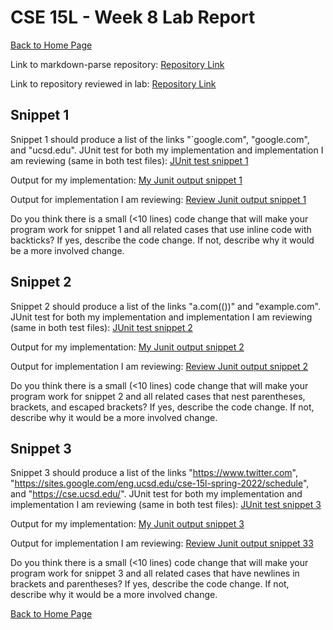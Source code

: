 # CSE 15L - Week 8 Lab Report

[Back to Home Page](index.html)

Link to markdown-parse repository: [Repository Link](https://github.com/justin-chiang/markdown-parser)

Link to repository reviewed in lab: [Repository Link](https://github.com/TheJoeship/markdown-parser-fork)

## Snippet 1

Snippet 1 should produce a list of the links "`google.com", "google.com", and "ucsd.edu".
JUnit test for both my implementation and implementation I am reviewing (same in both test files):
[JUnit test snippet 1](assets/week-8-images/snippet1-image1.png)

Output for my implementation:
[My Junit output snippet 1](assets/week-8-images/snippet1-image2.png)

Output for implementation I am reviewing:
[Review Junit output snippet 1](assets/week-8-images/snippet1-image3.png)

Do you think there is a small (<10 lines) code change that will make your program work for snippet 1 and all related cases that use inline code with backticks? If yes, describe the code change. If not, describe why it would be a more involved change.


## Snippet 2

Snippet 2 should produce a list of the links "a.com(())" and "example.com".
JUnit test for both my implementation and implementation I am reviewing (same in both test files):
[JUnit test snippet 2](assets/week-8-images/snippet2-image1.png)

Output for my implementation:
[My Junit output snippet 2](assets/week-8-images/snippet2-image2.png)

Output for implementation I am reviewing:
[Review Junit output snippet 2](assets/week-8-images/snippet2-image3.png)

Do you think there is a small (<10 lines) code change that will make your program work for snippet 2 and all related cases that nest parentheses, brackets, and escaped brackets? If yes, describe the code change. If not, describe why it would be a more involved change.

## Snippet 3

Snippet 3 should produce a list of the links "https://www.twitter.com", "https://sites.google.com/eng.ucsd.edu/cse-15l-spring-2022/schedule", and "https://cse.ucsd.edu/".
JUnit test for both my implementation and implementation I am reviewing (same in both test files):
[JUnit test snippet 3](assets/week-8-images/snippet3-image1.png)

Output for my implementation:
[My Junit output snippet 3](assets/week-8-images/snippet3-image2.png)

Output for implementation I am reviewing:
[Review Junit output snippet 33](assets/week-8-images/snippet3-image3.png)

Do you think there is a small (<10 lines) code change that will make your program work for snippet 3 and all related cases that have newlines in brackets and parentheses? If yes, describe the code change. If not, describe why it would be a more involved change.


[Back to Home Page](index.html)
